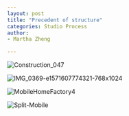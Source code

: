 ```yaml
---
layout: post
title: "Precedent of structure"
categories: Studio Process
author:
- Martha Zheng

---
```

![Construction_047](https://user-images.githubusercontent.com/90550813/135224584-4aadf583-e6f9-4b4e-ae1d-5d0bc4b5a1bd.jpg)

![IMG_0369-e1571607774321-768x1024](https://user-images.githubusercontent.com/90550813/135224609-eba24c98-cbd0-404e-81cd-33112b776f88.jpg)

![MobileHomeFactory4](https://user-images.githubusercontent.com/90550813/135546259-d5ba2cbb-7887-409c-8867-ca0fe5e0a3e4.jpg)

![Split-Mobile](https://user-images.githubusercontent.com/90550813/135224737-9a3eb5e1-697f-4e6b-a8bc-b50e79c41081.jpg)
